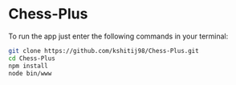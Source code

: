 # Chess-Plus

To run the app just enter the following commands in your terminal:

```bash
git clone https://github.com/kshitij98/Chess-Plus.git
cd Chess-Plus
npm install
node bin/www
```
